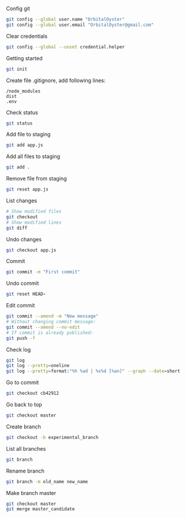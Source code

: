 Config git
```bash
git config --global user.name "OrbitalOyster"
git config --global user.email "OrbitalOyster@gmail.com" 
```

Clear credentials
```bash
git config --global --unset credential.helper
```

Getting started
```bash
git init
```

Create file .gitignore, add following lines:
```
/node_modules
dist
.env
```

Check status
```bash
git status
```

Add file to staging
```bash
git add app.js
```

Add all files to staging
```bash
git add .
```

Remove file from staging
```bash
git reset app.js
```

List changes
```bash
# Show modified files
git checkout
# Show modified lines
git diff
```

Undo changes
```bash
git checkout app.js
```

Commit
```bash
git commit -m "First commit"
```

Undo commit
```bash
git reset HEAD~
```

Edit commit
```bash
git commit --amend -m "New message"
# Without changing commit message:
git commit --amend --no-edit
# If commit is already published:
git push -f
```

Check log
```bash
git log
git log --pretty=oneline
git log --pretty=format:"%h %ad | %s%d [%an]" --graph --date=short
```

Go to commit
```bash
git checkout cb42912
```

Go back to top
```bash
git checkout master
```

Create branch
```bash
git checkout -b experimental_branch
```

List all branches
```bash
git branch
```

Rename branch
```bash
git branch -m old_name new_name
```

Make branch master
```bash
git checkout master
git merge master_candidate
```
